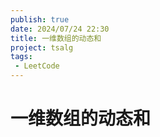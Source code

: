 ```yaml
---
publish: true
date: 2024/07/24 22:30
title: 一维数组的动态和
project: tsalg
tags:
 - LeetCode
---
```


# 一维数组的动态和
